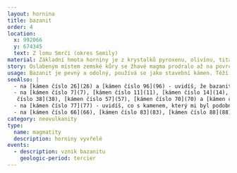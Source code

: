 ```yaml
---
layout: hornina
title: bazanit
order: 4
location:
  x: 992066
  y: 674345
  text: Z lomu Smrčí (okres Semily)
material: Základní hmota horniny je z krystalků pyroxenu, olivínu, titanomagnetitu, nefelinu a plagioklasu a obsahuje také vulkanické sklo; peridotitové uzavřeniny („olivínové koule“) jsou hlavně z krystalů zeleného olivínu, obsahují také bronzit a chromdiopsid. 
story: Oslabeným místem zemské kůry se žhavé magma prodralo až na povrch. V magmatu plavaly útržky peridotitu - horniny, pocházející ze  zemského pláště, tvořené hlavně zelenými krystaly olivínu. Z vulkánu hory Kozákov se vyvalil proud lávy, který zaplnil blízké říční údolí. Láva vychladla a ztuhla a vznikla z ní pevná hornina - bazanit. Při chladnutí lávový proud rozpukal na nepravidelné svislé sloupce.
usage: Bazanit je pevný a odolný, používá se jako stavební kámen. Těží se v lomu, drtí se na menší kousky, které se pak třídí podle velikosti. Přidává se do betonových a asfaltových směsí pro stavební účely.
seeAlso: |
  - na [kámen číslo 26](26) a [kámen číslo 96](96) - uvidíš, že bazanity v terciéru vznikaly i na jiných místech a mohou vypadat různě 
  - na [kámen číslo 7](7), [kámen číslo 11](11), [kámen číslo 14](14), [kámen číslo 27](27), [kámen číslo 30](30), [kámen číslo 37](37), [kámen
   číslo 38](38), [kámen číslo 57](57), [kámen číslo 70](70) a [kámen číslo 78](78) - uvidíš, že výlevné vyvřeliny vznikaly v různých obdobích a v různých prostředích a že mohou mít mnoho podob
  - na [kámen číslo 77](77) - uvidíš, co s kamenem, který mi byl podobný udělala slabá metamorfóza
  - na [kámen číslo 66](66), [kámen číslo 83](83), [kámen číslo 88](88) a [kámen číslo 95](95) - uvidíš, jak vypadají kameny, které se mi kdysi podobaly a prošly silnou metamorfózou  
category: neovulkanity
type:
  name: magmatity
  description: horniny vyvřelé
events:
  - description: vznik bazanitu
    geologic-period: tercier
---
```


